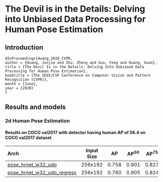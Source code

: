 # The Devil is in the Details: Delving into Unbiased Data Processing for Human Pose Estimation

## Introduction

```
@InProceedings{Huang_2020_CVPR,
author = {Huang, Junjie and Zhu, Zheng and Guo, Feng and Huang, Guan},
title = {The Devil Is in the Details: Delving Into Unbiased Data Processing for Human Pose Estimation},
booktitle = {The IEEE/CVF Conference on Computer Vision and Pattern Recognition (CVPR)},
month = {June},
year = {2020}
}
```

## Results and models

### 2d Human Pose Estimation

#### Results on COCO val2017 with detector having human AP of 56.4 on COCO val2017 dataset

| Arch  | Input Size | AP | AP<sup>50</sup> | AP<sup>75</sup> | AR | AR<sup>50</sup> | ckpt | log |
| :----------------- | :-----------: | :------: | :------: | :------: | :------: | :------: |:------: |:------: |
| [pose_hrnet_w32_udp](/configs/top_down/udp/coco/hrnet_w32_coco_256x192_udp.py)  | 256x192 | 0.758 | 0.901 | 0.823 | 0.808 | 0.940 | [ckpt](https://download.openmmlab.com/mmpose/top_down/udp/hrnet_w32_coco_256x192_udp-b96728a7_20210104.pth) | [log](https://download.openmmlab.com/mmpose/top_down/udp/hrnet_w32_coco_256x192_udp_20210104.log.json) |
| [pose_hrnet_w32_udp_regress](/configs/top_down/udp/coco/hrnet_w32_coco_256x192_udp_regress.py)  | 256x192 | 0.760 | 0.905 | 0.824 | 0.812 | 0.943 | [ckpt](https://download.openmmlab.com/mmpose/top_down/udp/hrnet_w32_coco_256x192_udp_regress-b26ea62f_20210104.pth) | [log](https://download.openmmlab.com/mmpose/top_down/udp/hrnet_w32_coco_256x192_udp_regress_20210104.log.json) |
